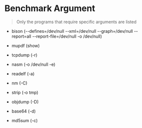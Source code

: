 # Benchmark Argument

> Only the programs that require specific arguments are listed

- bison (--defines=/dev/null --xml=/dev/null --graph=/dev/null --report=all --report-file=/dev/null -o /dev/null)

- mupdf (show)

- tcpdump (-r)

- nasm (-o /dev/null -e)

- readelf (-a)

- nm (-C)

- strip (-o tmp)

- objdump (-D)

- base64 (-d)

- md5sum (-c)
